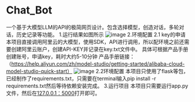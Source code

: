 # Chat_Bot
一个基于大模型LLM的API的极简网页设计。包含选择模型，创造对话，多轮对话，历史记录等功能。
1.运行结果如图所示
![image](https://github.com/CiCiStone/Chat_Bot/assets/174783580/c449c730-c85b-4a1f-a603-3ea919057df0)
2.环境配置
2.1 key的申请
本项目直接调用阿里云的大模型，使用SDK，API进行调用，所以配环境之前还需要创建阿里云账户，创建API-KEY并记录在key.txt文件中。
具体可根据产品手册创建账号，申请key，耗时大约5-10分钟
产品手册链接：（https://help.aliyun.com/zh/model-studio/getting-started/alibaba-cloud-model-studio-quick-start）
![image](https://github.com/CiCiStone/Chat_Bot/assets/174783580/1c0ef82e-4a53-493c-82db-c2cd40e87f89)
2.2环境配置
本项目只使用了flask等包，已经制作了requirements.txt，只需要在terminal输入pip install -r requirements.txt然后等待依赖安装完成。
3.运行项目
本项目只需要运行app.py文件，然后在[127.0.0.1：5000](http://127.0.0.1:5000/)打开即可。
